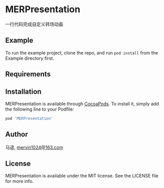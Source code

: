 # MERPresentation




一行代码完成自定义转场动画

## Example

To run the example project, clone the repo, and run `pod install` from the Example directory first.

## Requirements

## Installation

MERPresentation is available through [CocoaPods](http://cocoapods.org). To install
it, simply add the following line to your Podfile:

```ruby
pod 'MERPresentation'
```

## Author

马遥, mervin1024@163.com

## License

MERPresentation is available under the MIT license. See the LICENSE file for more info.
